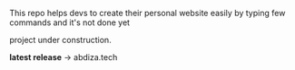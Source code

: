 This repo helps devs to create their personal website easily by typing few commands and it's not done yet

project under construction. 

**latest release** -> abdiza.tech
